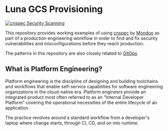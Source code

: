 # Luna GCS Provisioning

[![cnspec Security Scanning](https://github.com/lunalectric/gcp-luna-gcs/actions/workflows/terraform.yaml/badge.svg)](https://github.com/Lunalectric/gcp-luna-gcs/actions/workflows/terraform.yaml?query=workflow%3Aterraform)

This repository provides working examples of using [cnspec](https://cnspec.io) by [Mondoo](https://mondoo.com) as part of a production engineering workflow in order to find and fix security vulnerabilities and misconfigurations before they reach production.

The patterns in this repository are also closely related to [GitOps](https://www.weave.works/technologies/gitops/). 

## What is Platform Engineering?

Platform engineering is the discipline of designing and building toolchains and workflows that enable self-service capabilities for software engineering organizations in the cloud-native era. Platform engineers provide an integrated product most often referred to as an “Internal Developer Platform” covering the operational necessities of the entire lifecycle of an application.

The practice revolves around a standard workflow from a developer's laptop where change starts, through CI, CD, and on into runtime. 


